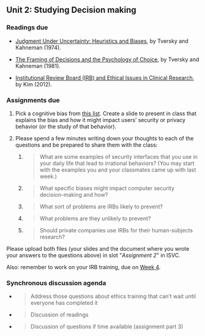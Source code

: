 ## Unit 2: Studying Decision making

### Readings due

  - [Judgment Under Uncertainty: Heuristics and Biases](https://citeseerx.ist.psu.edu/viewdoc/download?doi=10.1.1.229.1993&rep=rep1&type=pdf), by Tversky and Kahneman (1974).

  - [The Framing of Decisions and the Psychology of Choice](https://citeseerx.ist.psu.edu/viewdoc/download?doi=10.1.1.321.5479&rep=rep1&type=pdf), by Tversky and Kahneman (1981).

  - [Institutional Review Board (IRB) and Ethical Issues in Clinical Research](https://www.ncbi.nlm.nih.gov/pmc/articles/PMC3272525/), by Kim (2012).



### Assignments due

1.  Pick a cognitive bias from [this list](https://en.wikipedia.org/wiki/List_of_cognitive_biases). Create a slide to present in class that explains the bias and how it might impact users’ security or privacy behavior (or the study of that behavior).

1.  Please spend a few minutes writing down your thoughts to each of the questions and be prepared to share them with the class:

	1.  > What are some examples of security interfaces that you use in your daily life that lead to irrational behaviors? (You may start with the examples you and your classmates came up with last week.)

	1.  > What specific biases might impact computer security decision-making and how?

	1.  > What sort of problems are IRBs likely to prevent?

	1.  > What problems are they unlikely to prevent?

	1.  > Should private companies use IRBs for their human-subjects research?

Please upload both files (your slides and the document where you wrote your answers to the questions above) in slot "*Assignment 2*" in ISVC.

Also: remember to work on your IRB training, due on [Week 4](./schedule/unit-04.md).

### Synchronous discussion agenda

  - > Address those questions about ethics training that can’t wait until everyone has completed it

  - > Discussion of readings

  - > Discussion of questions if time available (assignment part 3)
